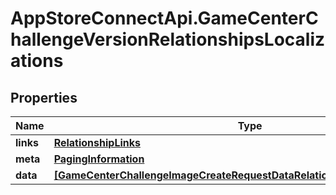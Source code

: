 # AppStoreConnectApi.GameCenterChallengeVersionRelationshipsLocalizations

## Properties

Name | Type | Description | Notes
------------ | ------------- | ------------- | -------------
**links** | [**RelationshipLinks**](RelationshipLinks.md) |  | [optional] 
**meta** | [**PagingInformation**](PagingInformation.md) |  | [optional] 
**data** | [**[GameCenterChallengeImageCreateRequestDataRelationshipsLocalizationData]**](GameCenterChallengeImageCreateRequestDataRelationshipsLocalizationData.md) |  | [optional] 


